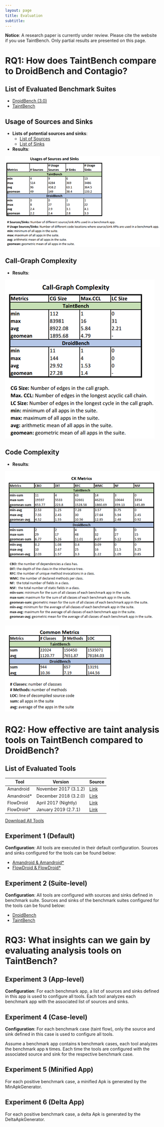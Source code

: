 ```yaml
---
layout: page
title: Evaluation
subtitle:
---
```


**Notice**: A research paper is currently under review. Please cite the website if you use TaintBench. Only partial results are presented on this page. 

# RQ1: How does TaintBench compare to DroidBench and Contagio?
## List of Evaluated Benchmark Suites
- [DroidBench (3.0)](https://github.com/secure-software-engineering/DroidBench/tree/develop) 
- [TaintBench](https://taintbench.github.io/taintbenchSuite/)

## Usage of Sources and Sinks
- **Lists of potential sources and sinks**:
    - [List of Sources](https://github.com/TaintBench/TaintBench/blob/master/merged_sources.txt) 
    - [List of Sinks](https://github.com/TaintBench/TaintBench/blob/master/merged_sinks.txt)
- **Results**: 

![usage of sources and sinks](img/data/usageSourcesSinks.PNG)

## Call-Graph Complexity
- **Results**: 

![call-graph complexity](img/data/callgraphComplexity.PNG)

## Code Complexity
- **Results**: 

![code complexity](img/data/codeComplexity1.PNG)

![code complexity](img/data/codeComplexity2.PNG)

# RQ2: How effective are taint analysis tools on TaintBench compared to DroidBench?

## List of Evaluated Tools

| Tool          | Version           | Source  |
| ------------- |-------------|-----|
| Amandroid	 | November 2017 (3.1.2) 	| [Link](https://bintray.com/arguslab/maven/argus-saf/3.1.2)|         
| Amandroid* | December 2018 (3.2.0) 	| [Link](https://bintray.com/arguslab/maven/argus-saf/3.2.0)|          
| FlowDroid	 | April 2017 (Nightly)  	| [Link](https://github.com/secure-software-engineering/soot-infoflow-android/wiki)| 
| FlowDroid* | January 2019 (2.7.1)  	| [Link](https://github.com/secure-software-engineering/FlowDroid/releases/tag/v2.7.1)| 

[Download All Tools](https://github.com/TaintBench/TaintBench/releases/tag/TaintAnalysisTools)

## Experiment 1 (Default)
**Configuration**: 
All tools are executed in their default configuration. Sources and sinks configured for the tools can be found below:
- [Amandroid & Amandroid*](https://github.com/TaintBench/TaintBench/blob/master/AD_SourcesAndSinks.txt)
- [FlowDroid & FlowDroid*](https://github.com/TaintBench/TaintBench/blob/master/FD_SourcesAndSinks.txt)

## Experiment 2 (Suite-level)
**Configuration**: 
All tools are configured with sources and sinks defined in benchmark suite. Sources and sinks of the benchmark suites configured for the tools can be found below:
- [DroidBench](https://github.com/TaintBench/TaintBench/blob/master/DB_SourcesAndSinks.txt)
- [TaintBench](https://github.com/TaintBench/TaintBench/blob/master/TB_SourcesAndSinks.txt)  

# RQ3: What insights can we gain by evaluating analysis tools on TaintBench?

## Experiment 3 (App-level)
**Configuration**: 
For each benchmark app, a list of sources and sinks defined in this app is used to configure all tools. Each tool analyzes each benchmark app with the associated list of sources and sinks. 

## Experiment 4 (Case-level)
**Configuration**: 
For each benchmark case (taint flow), only the source and sink defined in this case is used to configure all tools. 

Assume a benchmark app contains `N` benchmark cases, each tool analyzes the benchmark app `N` times. Each time the tools are configured with the associated source and sink for the respective benchmark case. 

## Experiment 5 (Minified App)
For each positive benchmark case, a minified Apk is generated by the MinApkGenerator. 

## Experiment 6 (Delta App)
For each positive benchmark case, a delta Apk is generated by the DeltaApkGenerator. 
